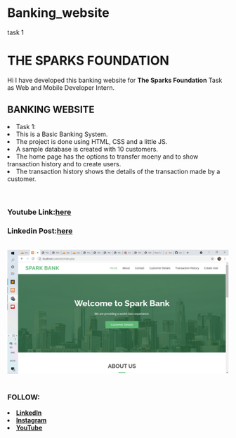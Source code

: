 # Banking_website
task 1
# THE SPARKS FOUNDATION 
<p> Hi I have developed this banking website for <b>The Sparks Foundation</b> Task as Web and Mobile Developer Intern.</p>
<h2 color="green">BANKING WEBSITE </h2>
<li>Task 1:</li>
<li>This is a Basic Banking System.</li>
<li>The project is done using HTML, CSS and a little JS.</li>
<li>A sample database is created with 10 customers.</li>
<li>The home page has the options to transfer moeny and to show transaction history and to create users.</li>
<li>The transaction history shows the details of the transaction made by a customer.</li>

 <br>
 <br>
 
 
  <h3> <b>Youtube Link:<b><a href="https://www.youtube.com/watch?v=st_MvFG-AHM">here<a></h3>
   <h3> <b>Linkedin Post:<b><a href="https://www.linkedin.com/posts/mrithula-v-aa01621b5_task1-thesparksfoundation-gripjune21-activity-6823403531517599745-wGSY/">here<a></h3><br>
 <img src="screenshot/home.png"> <br><br>
    
<h3>FOLLOW:</h3>
<li><a href="https://www.linkedin.com/in/mrithula-v-aa01621b5/">LinkedIn</a>
<li><a href="">Instagram</a>
<li><a
href="https://www.youtube.com/channel/UC75HaQkxmGMk96OoEKrCtlQ">YouTube</a>
